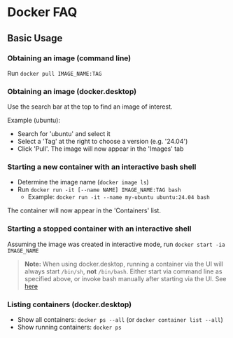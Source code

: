# Docker FAQ

## Basic Usage

### Obtaining an image (command line)
Run `docker pull IMAGE_NAME:TAG`

### Obtaining an image (docker.desktop)
Use the search bar at the top to find an image of interest.

Example (ubuntu):
* Search for 'ubuntu' and select it
* Select a 'Tag' at the right to choose a version (e.g. '24.04')
* Click 'Pull'. The image will now appear in the 'Images' tab

### Starting a new container with an interactive bash shell
* Determine the image name (`docker image ls`)
* Run `docker run -it [--name NAME] IMAGE_NAME:TAG bash`
  * Example: `docker run -it --name my-ubuntu ubuntu:24.04 bash`

The container will now appear in the 'Containers' list. 

### Starting a stopped container with an interactive shell
Assuming the image was created in interactive mode, run `docker start -ia IMAGE_NAME`

> **Note:** When using docker.desktop, running a container via the UI will always start `/bin/sh`, **not** `/bin/bash`. Either start via command line as specified above, or invoke bash manually after starting via the UI. See [here](https://stackoverflow.com/questions/76833073/how-to-start-a-existing-but-stopped-container-with-interactive-terminal)

### Listing containers (docker.desktop)
* Show all containers: `docker ps --all` (or `docker container list --all`)
* Show running containers: `docker ps`